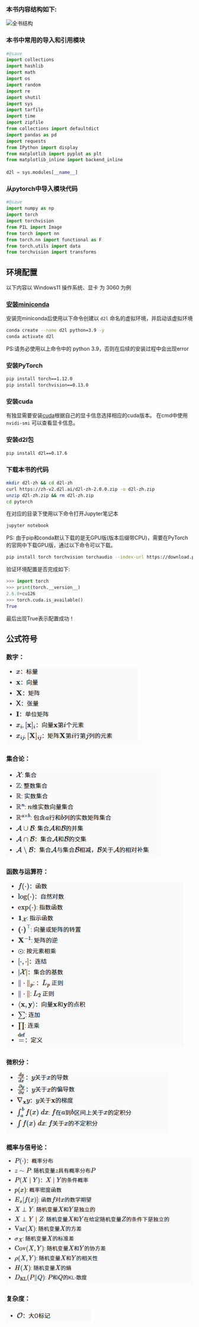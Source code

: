 ### 本书内容结构如下:

![全书结构](https://zh-v2.d2l.ai/_images/book-org.svg)

### 本书中常用的导入和引用模块
```py
#@save
import collections
import hashlib
import math
import os
import random
import re
import shutil
import sys
import tarfile
import time
import zipfile
from collections import defaultdict
import pandas as pd
import requests
from IPython import display
from matplotlib import pyplot as plt
from matplotlib_inline import backend_inline

d2l = sys.modules[__name__]
```

### 从pytorch中导入模块代码
```py
#@save
import numpy as np
import torch
import torchvision
from PIL import Image
from torch import nn
from torch.nn import functional as F
from torch.utils import data
from torchvision import transforms
```

## 环境配置

以下内容以 Windows11 操作系统、显卡 为 3060 为例

### [安装miniconda](https://conda.io/en/latest/miniconda.html)
安装完miniconda后使用以下命令创建以 `d2l` 命名的虚拟环境，并启动该虚拟环境

```sh
conda create --name d2l python=3.9 -y
conda activate d2l
```
PS:请务必使用以上命令中的 python 3.9，否则在后续的安装过程中会出现error

### 安装PyTorch
```sh
pip install torch==1.12.0
pip install torchvision==0.13.0
```
### 安装cuda

有独显需要安装[cuda](https://developer.nvidia.com/cuda-downloads)根据自己的显卡信息选择相应的cuda版本。
在cmd中使用 ``` nvidi-smi ``` 可以查看显卡信息。

### 安装d2l包
```sh
pip install d2l==0.17.6
```
### 下载本书的代码
```sh
mkdir d2l-zh && cd d2l-zh
curl https://zh-v2.d2l.ai/d2l-zh-2.0.0.zip -o d2l-zh.zip
unzip d2l-zh.zip && rm d2l-zh.zip
cd pytorch
```
在对应的目录下使用以下命令打开Jupyter笔记本
```sh
jupyter notebook
```
PS: 由于pip和conda默认下载的是无GPU版(版本后缀带CPU)，需要在PyTorch的官网中下载GPU版，通过以下命令可以下载。

```sh
pip install torch torchvision torchaudio --index-url https://download.pytorch.org/whl/cu126
```
验证环境配置是否完成如下:

```py
>>> import torch
>>> print(torch.__version__)
2.6.0+cu126
>>> torch.cuda.is_available()
True
```
最后出现True表示配置成功！

## 公式符号

### 数字：

![数字符号](img/0_0.png)

### 集合论：

![集合论符号](img/0_1.png)

### 函数与运算符：

![函数与运算符符号](img/0_2.png)

### 微积分：

![微积分符号](img/0_3.png)

### 概率与信号论：

![概率与信号论符号](img/0_4.png)

### 复杂度：

![复杂度符号](img/0_5.png)
